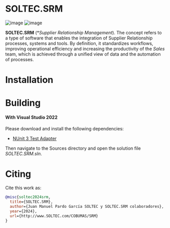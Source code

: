 # SOLTEC.SRM

![image](https://img.shields.io/badge/license-GPL-3.svg)
![image](https://img.shields.io/badge/license-LGPL-3.svg)

**SOLTEC.SRM** (**Supplier Relationship Management*). The concept refers to a type of software that enables the
integration of Supplier Relationship processes, systems and tools. By definition, it standardizes workflows, improving
operational efficiency and increasing the productivity of the *Sales* team, which is achieved through 
a unified view of data and the automation of processes. 

# Installation

# Building

#### With Visual Studio 2022

Please download and install the following dependencies:

- [NUnit 3 Test Adapter](https://marketplace.visualstudio.com/items?itemName=NUnitDevelopers.NUnit3TestAdapter)

Then navigate to the Sources directory and open the solution file *SOLTEC.SRM.sln*.

# Citing

Cite this work as:

```bibtex
@misc{soltec2024srm,
  title={SOLTEC.SRM},
  author={Juan Manuel Pardo García SOLTEC y SOLTEC.SRM colaboradores},
  year={2024},
  url={http://www.SOLTEC.com/COBUMAS/SRM}
}
```
